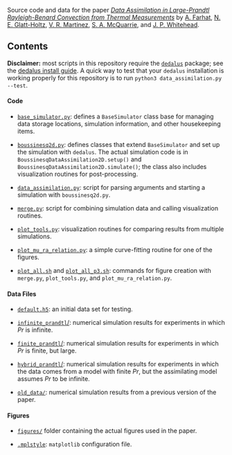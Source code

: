 Source code and data for the paper [_Data Assimilation in Large-Prandtl Rayleigh-Benard Convection from Thermal Measurements_](https://epubs.siam.org/doi/abs/10.1137/19M1248327) by [A. Farhat](https://scholar.google.com/citations?user=LlBckhUAAAAJ&hl=en&oi=ao), [N. E. Glatt-Holtz](https://scholar.google.com/citations?user=1GRq340AAAAJ&hl=en&oi=ao), [V. R. Martinez](https://scholar.google.com/citations?user=zml74fIAAAAJ&hl=en&oi=sra), [S. A. McQuarrie](https://scholar.google.com/citations?user=qQ6JDJ4AAAAJ&hl=en&oi=sra), and [J. P. Whitehead](https://scholar.google.com/citations?hl=en&user=lLR_YEYAAAAJ).

## Contents

**Disclaimer:** most scripts in this repository require the [`dedalus`](http://dedalus-project.org/) package; see the [dedalus install guide](https://dedalus-project.readthedocs.io/en/latest/installation.html).
A quick way to test that your `dedalus` installation is working properly for this repository is to run `python3 data_assimilation.py --test`.

#### Code

- [`base_simulator.py`](base_simulator.py): defines a `BaseSimulator` class base for managing data storage locations, simulation information, and other housekeeping items.

- [`boussinesq2d.py`](boussinesq2d.py): defines classes that extend `BaseSimulator` and set up the simulation with `dedalus`.
The actual simulation code is in `BoussinesqDataAssimilation2D.setup()` and `BoussinesqDataAssimilation2D.simulate()`; the class also includes visualization routines for post-processing.

- [`data_assimilation.py`](data_assimilation.py): script for parsing arguments and starting a simulation with `boussinesq2d.py`.

- [`merge.py`](merge.py): script for combining simulation data and calling visualization routines.

- [`plot_tools.py`](plot_tools.py): visualization routines for comparing results from multiple simulations.

- [`plot_mu_ra_relation.py`](plot_mu_ra_relation.py): a simple curve-fitting routine for one of the figures.

- [`plot_all.sh`](plot_all.sh) and [`plot_all_p3.sh`](plot_all_p3.sh): commands for figure creation with `merge.py`, `plot_tools.py`, and `plot_mu_ra_relation.py`.

#### Data Files

- [`default.h5`](default.h5): an initial data set for testing.

- [`infinite_prandtl`/](infinite_prandtl): numerical simulation results for experiments in which _Pr_ is infinite.

- [`finite_prandtl`/](finite_prandtl): numerical simulation results for experiments in which _Pr_ is finite, but large.

- [`hybrid_prandtl`/](hybrid_prandtl): numerical simulation results for experiments in which the data comes from a model with finite _Pr_, but the assimilating model assumes _Pr_ to be infinite.

- [`old_data/`](old_data): numerical simulation results from a previous version of the paper.

#### Figures

- [`figures/`](figures) folder containing the actual figures used in the paper.

- [`.mplstyle`](.mplstyle): `matplotlib` configuration file.
